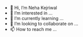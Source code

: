 - 👋 Hi, I’m Neha Kejriwal
- 👀 I’m interested in ...
- 🌱 I’m currently learning ...
- 💞️ I’m looking to collaborate on ...
- 📫 How to reach me ...

<!---
Nehakej/Nehakej is a ✨ special ✨ repository because its `README.md` (this file) appears on your GitHub profile.
You can click the Preview link to take a look at your changes.
--->
